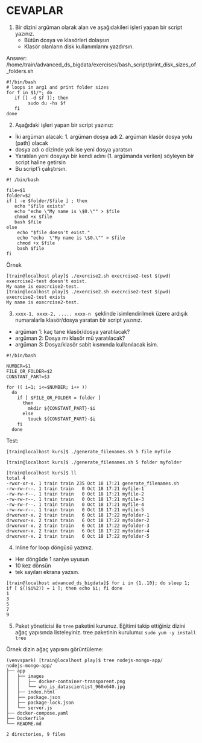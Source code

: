 
# CEVAPLAR
1. Bir dizini argüman olarak alan ve aşağıdakileri işleri yapan bir script yazınız.  
    - Bütün dosya ve klasörleri dolaşsın  
    - Klasör olanların disk kullanımlarını yazdırsın.

Answer: /home/train/advanced_ds_bigdata/exercises/bash_script/print_disk_sizes_of_folders.sh
```
#!/bin/bash
# loops in arg1 and print folder sizes
for f in $1/*; do
   if [[ -d $f ]]; then
        sudo du -hs $f
   fi
done
```

2. Aşağıdaki işleri yapan bir script yazınız:
- İki argüman alacak: 1. argüman dosya adı 2. argüman klasör dosya yolu (path) olacak
- dosya adı o dizinde yok ise yeni dosya yaratsın
- Yaratılan yeni dosyayı bir kendi adını (1. argümanda verilen) söyleyen bir script haline getirsin
- Bu script'i çalıştırsın.

```
#! /bin/bash

file=$1
folder=$2
if [ -e $folder/$file ] ; then
   echo "$file exists"
   echo "echo \"My name is \$0.\"" > $file
   chmod +x $file
   bash $file
else
    echo "$file doesn't exist."
    echo "echo  \"My name is \$0.\"" > $file
    chmod +x $file
    bash $file
fi
```

Örnek  
```
[train@localhost play]$ ./exercise2.sh execrcise2-test $(pwd)
execrcise2-test doesn't exist.
My name is execrcise2-test.
[train@localhost play]$ ./exercise2.sh execrcise2-test $(pwd)
execrcise2-test exists
My name is execrcise2-test.
```

3.  `xxxx-1, xxxx-2, ..... xxxx-n ` şeklinde isimlendirilmek üzere ardışık 
numaralarla klasör/dosya yaratan bir script yazınız.
- argüman 1: kaç tane klasör/dosya yaratılacak?
- argüman 2: Dosya mı klasör mü yaratılacak?
- argüman 3: Dosya/klasör sabit kısmında kullanılacak isim.

```
#!/bin/bash

NUMBER=$1
FILE_OR_FOLDER=$2
CONSTANT_PART=$3

for (( i=1; i<=$NUMBER; i++ ))
  do
    if [ $FILE_OR_FOLDER = folder ]
      then
        mkdir ${CONSTANT_PART}-$i
      else
        touch ${CONSTANT_PART}-$i
    fi
  done
```

Test:
```
[train@localhost kurs]$ ./generate_filenames.sh 5 file myfile

[train@localhost kurs]$ ./generate_filenames.sh 5 folder myfolder

[train@localhost kurs]$ ll
total 4
-rwxr-xr-x. 1 train train 235 Oct 18 17:21 generate_filenames.sh
-rw-rw-r--. 1 train train   0 Oct 18 17:21 myfile-1
-rw-rw-r--. 1 train train   0 Oct 18 17:21 myfile-2
-rw-rw-r--. 1 train train   0 Oct 18 17:21 myfile-3
-rw-rw-r--. 1 train train   0 Oct 18 17:21 myfile-4
-rw-rw-r--. 1 train train   0 Oct 18 17:21 myfile-5
drwxrwxr-x. 2 train train   6 Oct 18 17:22 myfolder-1
drwxrwxr-x. 2 train train   6 Oct 18 17:22 myfolder-2
drwxrwxr-x. 2 train train   6 Oct 18 17:22 myfolder-3
drwxrwxr-x. 2 train train   6 Oct 18 17:22 myfolder-4
drwxrwxr-x. 2 train train   6 Oct 18 17:22 myfolder-5
```

4. Inline for loop döngüsü yazınız.
- Her döngüde 1 saniye uyusun
- 10 kez dönsün
- tek sayıları ekrana yazsın.

```
[train@localhost advanced_ds_bigdata]$ for i in {1..10}; do sleep 1; if [ $(($i%2)) = 1 ]; then echo $i; fi done
1
3
5
7
9
```

5. Paket yöneticisi ile `tree` paketini kurunuz. Eğitimi takip ettiğiniz dizini ağaç yapısında listeleyiniz.
tree paketinin kurulumu: `sudo yum -y install tree`

Örnek dizin ağaç yapısını görüntüleme:
```
(venvspark) [train@localhost play]$ tree nodejs-mongo-app/
nodejs-mongo-app/
├── app
│   ├── images
│   │   ├── docker-container-transparent.png
│   │   └── who_is_datascientist_960x640.jpg
│   ├── index.html
│   ├── package.json
│   ├── package-lock.json
│   └── server.js
├── docker-compose.yaml
├── Dockerfile
└── README.md

2 directories, 9 files
```